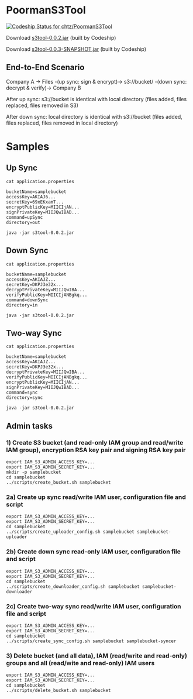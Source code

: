# PoormanS3Tool

[ ![Codeship Status for chtz/PoormanS3Tool](https://codeship.com/projects/99154270-b4b1-0133-4775-3e023a4cadff/status?branch=master)](https://codeship.com/projects/133982)

Download [s3tool-0.0.2.jar](https://s3-eu-west-1.amazonaws.com/www.opensource.p.iraten.ch/s3tool-0.0.2.jar) (built by Codeship)

Download [s3tool-0.0.3-SNAPSHOT.jar](https://s3-eu-west-1.amazonaws.com/www.opensource.p.iraten.ch/s3tool-0.0.3-SNAPSHOT.jar) (built by Codeship)

## End-to-End Scenario

Company A -> Files -(up sync: sign & encrypt)-> s3://bucket/ -(down sync: decrypt & verify)-> Company B

After up sync: s3://bucket is identical with local directory (files added, files replaced, files removed in S3)

After down sync: local directory is identical with s3://bucket (files added, files replaced, files removed in local directory)

# Samples

## Up Sync

```
cat application.properties 
```

```
bucketName=samplebucket
accessKey=AKIAJ6...
secretKey=69xEKxamT...
encryptPublicKey=MIICIjAN...
signPrivateKey=MIIJQwIBAD...
command=upSync
directory=out
```

```
java -jar s3tool-0.0.2.jar
```

## Down Sync

```
cat application.properties
```

``` 
bucketName=samplebucket
accessKey=AKIAJZ...
secretKey=DKPJ3e32x...
decryptPrivateKey=MIIJQwIBA...
verifyPublicKey=MIICIjANBgkq...
command=downSync
directory=in
```

```
java -jar s3tool-0.0.2.jar
```

## Two-way Sync

```
cat application.properties
```

``` 
bucketName=samplebucket
accessKey=AKIAJZ...
secretKey=DKPJ3e32x...
decryptPrivateKey=MIIJQwIBA...
verifyPublicKey=MIICIjANBgkq...
encryptPublicKey=MIICIjAN...
signPrivateKey=MIIJQwIBAD...
command=sync
directory=sync
```

```
java -jar s3tool-0.0.2.jar
```

## Admin tasks

### 1) Create S3 bucket (and read-only IAM group and read/write IAM group), encryption RSA key pair and signing RSA key pair

```
export IAM_S3_ADMIN_ACCESS_KEY=...
export IAM_S3_ADMIN_SECRET_KEY=...
mkdir -p samplebucket
cd samplebucket
../scripts/create_bucket.sh samplebucket
```

### 2a) Create up sync read/write IAM user, configuration file and script

```
export IAM_S3_ADMIN_ACCESS_KEY=...
export IAM_S3_ADMIN_SECRET_KEY=...
cd samplebucket
../scripts/create_uploader_config.sh samplebucket samplebucket-uploader
```

### 2b) Create down sync read-only IAM user, configuration file and script

```
export IAM_S3_ADMIN_ACCESS_KEY=...
export IAM_S3_ADMIN_SECRET_KEY=...
cd samplebucket
../scripts/create_downloader_config.sh samplebucket samplebucket-downloader
```

### 2c) Create two-way sync read/write IAM user, configuration file and script

```
export IAM_S3_ADMIN_ACCESS_KEY=...
export IAM_S3_ADMIN_SECRET_KEY=...
cd samplebucket
../scripts/create_sync_config.sh samplebucket samplebucket-syncer
```

### 3) Delete bucket (and all data), IAM (read/write and read-only) groups and all (read/wite and read-only) IAM users

```
export IAM_S3_ADMIN_ACCESS_KEY=...
export IAM_S3_ADMIN_SECRET_KEY=...
cd samplebucket
../scripts/delete_bucket.sh samplebucket
```
